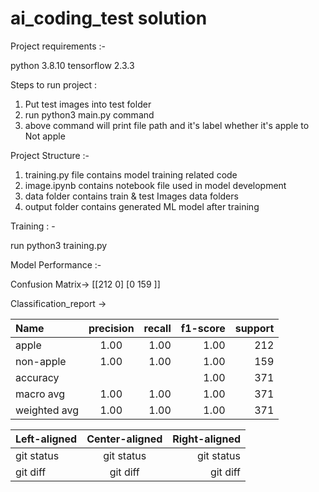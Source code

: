 # ai_coding_test solution

Project requirements :-

python 3.8.10
tensorflow 2.3.3



Steps to run project :

1. Put test images into test folder
2. run python3 main.py command 
3. above command will print file path and it's label whether it's apple to Not apple


Project Structure :-
1. training.py file contains model training related code
2. image.ipynb contains notebook file used in model development
3. data folder contains train & test Images data folders
4. output folder contains generated ML model after training


Training : -

run python3 training.py



Model Performance :-

Confusion Matrix->
 [[212   0]
 [0  159 ]]


Classification_report ->

  |    Name    |precision  |   recall |  f1-score  |  support |
  | :---       |     :---: |     ---: | ---:       |    ---:  |
  | apple      |    1.00   |    1.00  |    1.00    |   212    |
  | non-apple  |    1.00   |    1.00  |  1.00      |   159    |
  | accuracy   |           |          |  1.00      |   371    |
  | macro avg  |   1.00    |    1.00  |  1.00      |   371    |
  |weighted avg|   1.00    |    1.00  |  1.00      |   371    |



| Left-aligned | Center-aligned | Right-aligned |
| :---         |     :---:      |          ---: |
| git status   | git status     | git status    |
| git diff     | git diff       | git diff      |








